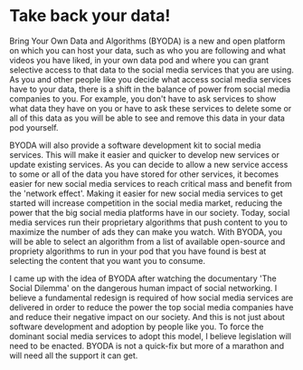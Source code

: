 # Take back your data!

Bring Your Own Data and Algorithms (BYODA) is a new and open platform on which you can host your data, such as who you are following and what videos you have liked, in your own data pod and where you can grant selective access to that data to the social media services that you are using.
As you and other people like you decide what access social media services have to your data, there is a shift in the balance of power from social media companies to you. For example, you don't have to ask services to show what data they have on you or have to ask these services to delete some or all of this data as you will be able to see and remove this data in your data pod yourself. 

BYODA will also provide a software development kit to social media services. This will make it easier and quicker to develop new services or update existing services. As you can decide to allow a new service access to some or all of the data you have stored for other services, it becomes easier for new social media services to reach critical mass and benefit from the 'network effect'. Making it easier for new social media services to get started will increase competition in the social media market, reducing the power that the big social media platforms have in our society.
Today, social media services run their proprietary algorithms that push content to you to maximize the number of ads they can make you watch. With BYODA, you will be able to select an algorithm from a list of available open-source and propriety algorithms to run in your pod that you have found is best at selecting the content that you want you to consume.

I came up with the idea of BYODA after watching the documentary 'The Social Dilemma' on the dangerous human impact of social networking. I believe a fundamental redesign is required of how social media services are delivered in order to reduce the power the top social media companies have and reduce their negative impact on our society. And this is not just about software development and adoption by people like you. To force the dominant social media services to adopt this model, I believe legislation will need to be enacted. BYODA is not a quick-fix but more of a marathon and will need all the support it can get.
